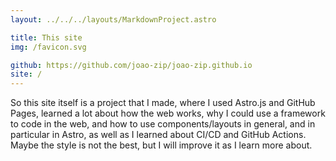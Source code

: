 ```yaml
---
layout: ../../../layouts/MarkdownProject.astro

title: This site
img: /favicon.svg

github: https://github.com/joao-zip/joao-zip.github.io
site: /
---
```


So this site itself is a project that I made, where I used Astro.js and GitHub Pages, learned a lot about how the web works, why I could use a framework to code in the web, and how to use components/layouts in general, and in particular in Astro, as well as I learned about CI/CD and GitHub Actions. Maybe the style is not the best, but I will improve it as I learn more about.
